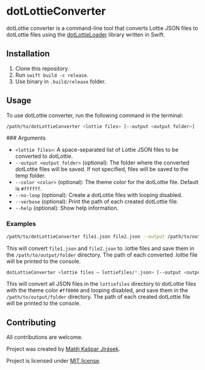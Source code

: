 # dotLottieConverter

dotLottie converter is a command-line tool that converts Lottie JSON files to dotLottie files using the [dotLottieLoader](https://github.com/dotlottie/dotlottieLoader-ios) library written in Swift.

## Installation

1. Clone this repository.
2. Run `swift build -c release`.
3. Use binary in `.build/release` folder.

## Usage

To use dotLottie converter, run the following command in the terminal:

```sh
/path/to/dotLottieConverter <lottie files> [--output <output folder>] [--verbose]
```

### Arguments

- `<lottie files>`: A space-separated list of Lottie JSON files to be converted to dotLottie.
- `--output <output folder>` (optional): The folder where the converted dotLottie files will be saved.
  If not specified, files will be saved to the temp folder.
- `--color <color>` (optional): The theme color for the dotLottie file. Default is `#ffffff`.
- `--no-loop` (optional): Create a dotLottie files with looping disabled.
- `--verbose` (optional): Print the path of each created dotLottie file.
- `--help` (optional): Show help information.

### Examples

```sh
/path/to/dotLottieConverter file1.json file2.json --output /path/to/output/folder --verbose
```

This will convert `file1.json` and `file2.json` to .lottie files and save them
in the `/path/to/output/folder` directory. The path of each converted .lottie
file will be printed to the console.

```sh
dotLottieConverter <lottie files – lottiefiles/*.json> [--output <output folder>] [--color <color>] [--no-loop] [--verbose] [--help]
```

This will convert all JSON files in the `lottiefiles` directory to dotLottie
files with the theme color `#ff0000` and looping disabled, and save them in the
`/path/to/output/folder` directory. The path of each created dotLottie file
will be printed to the console.

## Contributing

All contributions are welcome.

Project was created by [Matěj Kašpar Jirásek](https://iosdev.space/@mkj).

Project is licensed under [MIT license](LICENSE).
